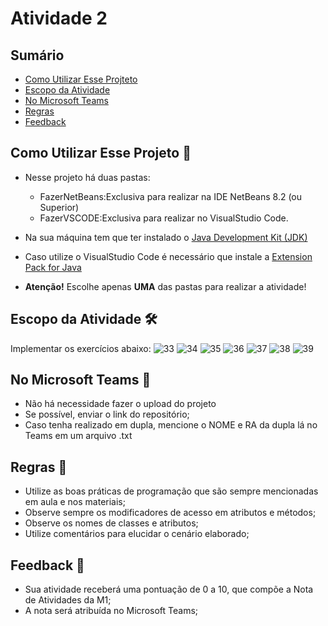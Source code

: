 # Atividade 2


## Sumário 
- [Como Utilizar Esse Projteto](#como-utilizar-esse-projeto-)
- [Escopo da Atividade](#escopo-da-atividade-%EF%B8%8F) 
- [No Microsoft Teams](#no-microsoft-teams--)
- [Regras](#regras-)
- [Feedback](#feedback-)

## Como Utilizar Esse Projeto 📁

- Nesse projeto há duas pastas:
    - FazerNetBeans:Exclusiva para realizar na IDE NetBeans 8.2 (ou Superior)
    - FazerVSCODE:Exclusiva para realizar no VisualStudio Code. 

- Na sua máquina tem que ter instalado o <a href="https://www.oracle.com/br/java/technologies/downloads/" target="_blank">Java Development Kit (JDK) </a> 
- Caso utilize o VisualStudio Code é necessário que instale a <a href="https://marketplace.visualstudio.com/items?itemName=vscjava.vscode-java-pack" target="_blank">Extension Pack for Java</a>


- <b>Atenção!</b> Escolhe apenas <b>UMA</b> das pastas para realizar a atividade! 

## Escopo da Atividade 🛠️
Implementar os exercícios abaixo: 
![33](https://github.com/franciscodouglas/atividade-2-ed/assets/98854868/8c1b323c-1a43-4790-aaa5-44467aa5284b)
![34](https://github.com/franciscodouglas/atividade-2-ed/assets/98854868/794e4c35-f595-471d-a0ef-79ea50566311)
![35](https://github.com/franciscodouglas/atividade-2-ed/assets/98854868/0022671c-34f4-42f8-963f-543babed1d32)
![36](https://github.com/franciscodouglas/atividade-2-ed/assets/98854868/4e977931-94ce-41fe-8c10-5fdd7d030daa)
![37](https://github.com/franciscodouglas/atividade-2-ed/assets/98854868/c08a0c74-b083-4a54-8143-53919e69c051)
![38](https://github.com/franciscodouglas/atividade-2-ed/assets/98854868/e8641ed1-d3eb-4ad3-a70f-70df17643a0e)
![39](https://github.com/franciscodouglas/atividade-2-ed/assets/98854868/901141b7-32f5-4ccc-8cf1-ad6c9fcef608)



## No Microsoft Teams  👥

- Não há necessidade fazer o upload do projeto
- Se possível, enviar o link do repositório; 
- Caso tenha realizado em dupla, mencione o NOME e RA da dupla lá no Teams em um arquivo .txt

## Regras 📄

- Utilize as boas práticas de programação que são sempre mencionadas em aula e nos materiais; 
- Observe sempre os modificadores de acesso em atributos e métodos;
- Observe os nomes de classes e atributos;
- Utilize comentários para elucidar o cenário elaborado;

## Feedback 📨
-  Sua atividade receberá uma pontuação de 0 a 10, que compõe a Nota de Atividades da M1;
-  A nota será atribuída no Microsoft Teams;






